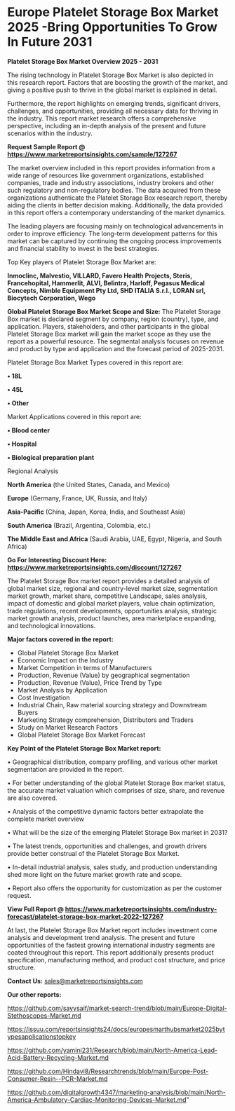 # Europe Platelet Storage Box Market 2025 -Bring Opportunities To Grow In Future 2031

<Strong> Platelet Storage Box Market Overview 2025 - 2031</strong>

The rising technology in Platelet Storage Box Market is also depicted in this research report. Factors that are boosting the growth of the market, and giving a positive push to thrive in the global market is explained in detail.

Furthermore, the report highlights on emerging trends, significant drivers, challenges, and opportunities, providing all necessary data for thriving in the industry. This report market research offers a comprehensive perspective, including an in-depth analysis of the present and future scenarios within the industry.

<strong>Request Sample Report @ <a href=https://www.marketreportsinsights.com/sample/127267>https://www.marketreportsinsights.com/sample/127267</a></strong>

The market overview included in this report provides information from a wide range of resources like government organizations, established companies, trade and industry associations, industry brokers and other such regulatory and non-regulatory bodies. The data acquired from these organizations authenticate the Platelet Storage Box research report, thereby aiding the clients in better decision making. Additionally, the data provided in this report offers a contemporary understanding of the market dynamics.

The leading players are focusing mainly on technological advancements in order to improve efficiency. The long-term development patterns for this market can be captured by continuing the ongoing process improvements and financial stability to invest in the best strategies.

Top Key players of Platelet Storage Box Market are:

<strong>Inmoclinc, Malvestio, VILLARD, Favero Health Projects, Steris, Francehopital, Hammerlit, ALVI, Belintra, Harloff, Pegasus Medical Concepts, Nimble Equipment Pty Ltd, SHD ITALIA S.r.l., LORAN srl, Biocytech Corporation, Wego</strong>

<strong><b>Global Platelet Storage Box Market Scope and Size:</b></strong>
The Platelet Storage Box market is declared segment by company, region (country), type, and application. Players, stakeholders, and other participants in the global Platelet Storage Box market will gain the market scope as they use the report as a powerful resource. The segmental analysis focuses on revenue and product by type and application and the forecast period of 2025-2031.

Platelet Storage Box Market Types covered in this report are:

<strong>• 18L

• 45L

• Other</strong>

Market Applications covered in this report are:

<strong>• Blood center

• Hospital

• Biological preparation plant</strong> 

Regional Analysis

<strong>North America</strong> (the United States, Canada, and Mexico)

<strong>Europe</strong> (Germany, France, UK, Russia, and Italy)

<strong>Asia-Pacific</strong> (China, Japan, Korea, India, and Southeast Asia)

<strong>South America</strong> (Brazil, Argentina, Colombia, etc.)

<strong>The Middle East and Africa</strong> (Saudi Arabia, UAE, Egypt, Nigeria, and South Africa)

<strong>Go For Interesting Discount Here: <a href=https://www.marketreportsinsights.com/discount/127267>https://www.marketreportsinsights.com/discount/127267</a></strong>

The Platelet Storage Box market report provides a detailed analysis of global market size, regional and country-level market size, segmentation market growth, market share, competitive Landscape, sales analysis, impact of domestic and global market players, value chain optimization, trade regulations, recent developments, opportunities analysis, strategic market growth analysis, product launches, area marketplace expanding, and technological innovations.

<strong><b>Major factors covered in the report:</b></strong>
<ul>
  <li>Global Platelet Storage Box Market </li>
  <li>Economic Impact on the Industry</li>
  <li>Market Competition in terms of Manufacturers</li>
  <li>Production, Revenue (Value) by geographical segmentation</li>
  <li>Production, Revenue (Value), Price Trend by Type</li>
  <li>Market Analysis by Application</li>
  <li>Cost Investigation</li>
  <li>Industrial Chain, Raw material sourcing strategy and Downstream Buyers</li>
  <li>Marketing Strategy comprehension, Distributors and Traders</li>
  <li>Study on Market Research Factors</li>
  <li>Global Platelet Storage Box Market Forecast</li>
</ul>

<strong><b>Key Point of the Platelet Storage Box Market report:</b></strong>

• Geographical distribution, company profiling, and various other market segmentation are provided in the report.

• For better understanding of the global Platelet Storage Box market status, the accurate market valuation which comprises of size, share, and revenue are also covered.

• Analysis of the competitive dynamic factors better extrapolate the complete market overview

• What will be the size of the emerging Platelet Storage Box market in 2031?

• The latest trends, opportunities and challenges, and growth drivers provide better construal of the Platelet Storage Box Market.

• In-detail industrial analysis, sales study, and production understanding shed more light on the future market growth rate and scope.

• Report also offers the opportunity for customization as per the customer request.

<strong><b>View Full Report @ <a href=https://www.marketreportsinsights.com/industry-forecast/platelet-storage-box-market-2022-127267>https://www.marketreportsinsights.com/industry-forecast/platelet-storage-box-market-2022-127267</a></b></strong>


At last, the Platelet Storage Box Market report includes investment come analysis and development trend analysis. The present and future opportunities of the fastest growing international industry segments are coated throughout this report. This report additionally presents product specification, manufacturing method, and product cost structure, and price structure.

<strong>Contact Us:</strong>
sales@marketreportsinsights.com

<strong>Our other reports:</strong>

<a href=https://github.com/sayysaif/market-search-trend/blob/main/Europe-Digital-Stethoscopes-Market.md>https://github.com/sayysaif/market-search-trend/blob/main/Europe-Digital-Stethoscopes-Market.md</a>

<a href=https://issuu.com/reportsinsights24/docs/europesmarthubsmarket2025bytypesapplicationstopkey>https://issuu.com/reportsinsights24/docs/europesmarthubsmarket2025bytypesapplicationstopkey</a>

<a href=https://github.com/yamini231/Research/blob/main/North-America-Lead-Acid-Battery-Recycling-Market.md>https://github.com/yamini231/Research/blob/main/North-America-Lead-Acid-Battery-Recycling-Market.md</a>

<a href=https://github.com/Hindavi8/Researchtrends/blob/main/Europe-Post-Consumer-Resin--PCR-Market.md>https://github.com/Hindavi8/Researchtrends/blob/main/Europe-Post-Consumer-Resin--PCR-Market.md</a>

<a href=https://github.com/digitalgrowth4347/marketing-analysis/blob/main/North-America-Ambulatory-Cardiac-Monitoring-Devices-Market.md>https://github.com/digitalgrowth4347/marketing-analysis/blob/main/North-America-Ambulatory-Cardiac-Monitoring-Devices-Market.md</a>"
